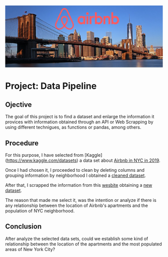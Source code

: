 ![portada](https://github.com/angelanavarrog/W3-pipelines-project/blob/master/Images/Portada.jpg)

# Project: Data Pipeline

## Ojective

The goal of this project is to find a dataset and enlarge the information it provices with information obtained through an API or Web Scrapping by using different technigues, as functions or pandas, among others.

## Procedure

For this purpose, I have selected from [Kaggle] (https://www.kaggle.com/datasets) a data set about [Airbnb in NYC in 2019](https://www.kaggle.com/dgomonov/new-york-city-airbnb-open-data).

Once I had chosen it, I proceeded to clean by deleting columns and grouping information by neighborhood I obtained a [cleaned dataset](https://github.com/angelanavarrog/W3-pipelines-project/blob/master/Other%20relevant%20files/Cleaning.ipynb).

After that, I scrapped the information from this [wesbite](https://www.health.ny.gov/statistics/cancer/registry/appendix/neighborhoodpop.htm) obtaining a [new dataset](https://github.com/angelanavarrog/W3-pipelines-project/blob/master/Other%20relevant%20files/Scraping.ipynb).

The reason that made me select it, was the intention or analyze if there is any relationship between the location of Airbnb's apartments and the population of NYC neighborhood.

## Conclusion

After analyze the selected data sets, could we establish some kind of relationship between the location of the apartments and the most populated areas of New York City?



